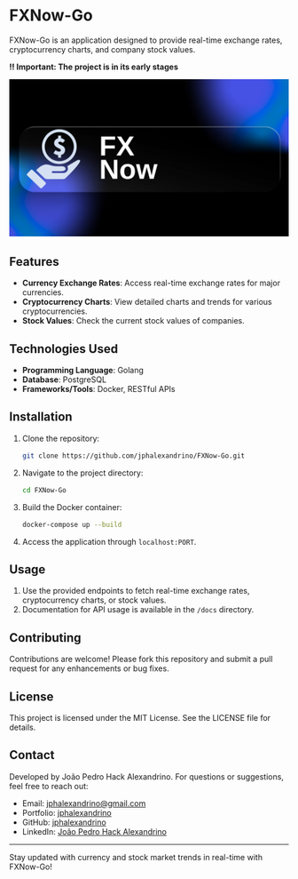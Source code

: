 # FXNow-Go
FXNow-Go is an application designed to provide real-time exchange rates, cryptocurrency charts, and company stock values.

**‼ Important: The project is in its early stages**

![Banner](assets/images/FXNow.png)


## Features

- **Currency Exchange Rates**: Access real-time exchange rates for major currencies.
- **Cryptocurrency Charts**: View detailed charts and trends for various cryptocurrencies.
- **Stock Values**: Check the current stock values of companies.

## Technologies Used

- **Programming Language**: Golang
- **Database**: PostgreSQL
- **Frameworks/Tools**: Docker, RESTful APIs

## Installation

1. Clone the repository:
   ```bash
   git clone https://github.com/jphalexandrino/FXNow-Go.git
   ```
2. Navigate to the project directory:
   ```bash
   cd FXNow-Go
   ```
3. Build the Docker container:
   ```bash
   docker-compose up --build
   ```
4. Access the application through `localhost:PORT`.

## Usage

1. Use the provided endpoints to fetch real-time exchange rates, cryptocurrency charts, or stock values.
2. Documentation for API usage is available in the `/docs` directory.

## Contributing

Contributions are welcome! Please fork this repository and submit a pull request for any enhancements or bug fixes.

## License

This project is licensed under the MIT License. See the LICENSE file for details.

## Contact

Developed by João Pedro Hack Alexandrino. For questions or suggestions, feel free to reach out:

- Email: [jphalexandrino@gmail.com](mailto:jphalexandrino@gmail.com)
- Portfolio: [jphalexandrino](https://jphalexandrino.vercel.app)
- GitHub: [jphalexandrino](https://github.com/jphalexandrino)
- LinkedIn: [João Pedro Hack Alexandrino](https://www.linkedin.com/in/jphalexandrino)

---

Stay updated with currency and stock market trends in real-time with FXNow-Go!

